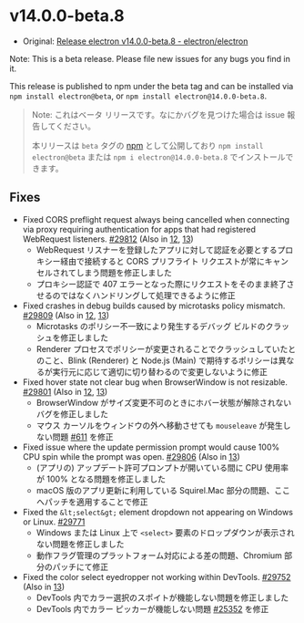 # v14.0.0-beta.8

- Original: [Release electron v14.0.0-beta.8 - electron/electron](https://github.com/electron/electron/releases/tag/v14.0.0-beta.8)

Note: This is a beta release. Please file new issues for any bugs you find in it.

This release is published to npm under the beta tag and can be installed via `npm install electron@beta`, or `npm install electron@14.0.0-beta.8`.

> Note: これはベータ リリースです。なにかバグを見つけた場合は issue 報告してください。
>
> 本リリースは `beta` タグの [npm](https://www.npmjs.com/package/electron) として公開しており `npm install electron@beta` または `npm i electron@14.0.0-beta.8` でインストールできます。

## Fixes

- Fixed CORS preflight request always being cancelled when connecting via proxy requiring authentication for apps that had registered WebRequest listeners. [#29812](https://github.com/electron/electron/pull/29812) (Also in [12](https://github.com/electron/electron/pull/29810), [13](https://github.com/electron/electron/pull/29811))
  - WebRequest リスナーを登録したアプリに対して認証を必要とするプロキシー経由で接続すると CORS プリフライト リクエストが常にキャンセルされてしまう問題を修正しました
  - プロキシー認証で 407 エラーとなった際にリクエストをそのまま終了させるのではなくハンドリングして処理できるように修正
- Fixed crashes in debug builds caused by microtasks policy mismatch. [#29809](https://github.com/electron/electron/pull/29809) (Also in [12](https://github.com/electron/electron/pull/29807), [13](https://github.com/electron/electron/pull/29808))
  - Microtasks のポリシー不一致により発生するデバッグ ビルドのクラッシュを修正しました
  - Renderer プロセスでポリシーが変更されることでクラッシュしていたとのこと、Blink (Renderer) と Node.js (Main) で期待するポリシーは異なるが実行元に応じて適切に切り替わるので変更しないように修正
- Fixed hover state not clear bug when BrowserWindow is not resizable. [#29801](https://github.com/electron/electron/pull/29801) (Also in [12](https://github.com/electron/electron/pull/29799), [13](https://github.com/electron/electron/pull/29800))
  - BrowserWindow がサイズ変更不可のときにホバー状態が解除されないバグを修正しました
  - マウス カーソルをウィンドウの外へ移動させても `mouseleave` が発生しない問題 [#611](https://github.com/electron/electron/issues/611) を修正
- Fixed issue where the update permission prompt would cause 100% CPU spin while the prompt was open. [#29806](https://github.com/electron/electron/pull/29806) (Also in [13](https://github.com/electron/electron/pull/29805))
  - (アプリの) アップデート許可プロンプトが開いている間に CPU 使用率が 100% となる問題を修正しました
  - macOS 版のアプリ更新に利用している Squirel.Mac 部分の問題、ここへパッチを適用することで修正
- Fixed the `&lt;select&gt;` element dropdown not appearing on Windows or Linux. [#29771](https://github.com/electron/electron/pull/29771)
  - Windows または Linux 上で `<select>` 要素のドロップダウンが表示されない問題を修正しました
  - 動作フラグ管理のプラットフォーム対応による差の問題、Chromium 部分のパッチにて修正
- Fixed the color select eyedropper not working within DevTools. [#29752](https://github.com/electron/electron/pull/29752) (Also in [13](https://github.com/electron/electron/pull/29760))
  - DevTools 内でカラー選択のスポイトが機能しない問題を修正しました
  - DevTools 内でカラー ピッカーが機能しない問題 [#25352](https://github.com/electron/electron/issues/25352) を修正
